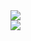 <img src="https://capsule-render.vercel.app/api?type=Waving&color=0:2F80ED,100:56CCF2&height=220&section=header&text=mokjak's%20Github&fontSize=90&animation=fadeIn" />

<div>
  <a href="https://itnote-for-me.tistory.com/" target="_blank">
  <img src="https://img.shields.io/badge/tistory-white?style=flat&logo=Tistory&logoColor=black"/>
 </div>
  
  
<!--
**mokjakA/mokjakA** is a ✨ _special_ ✨ repository because its `README.md` (this file) appears on your GitHub profile.

Here are some ideas to get you started:

- 🔭 I’m currently working on ...
- 🌱 I’m currently learning ...
- 👯 I’m looking to collaborate on ...
- 🤔 I’m looking for help with ...
- 💬 Ask me about ...
- 📫 How to reach me: ...
- 😄 Pronouns: ...
- ⚡ Fun fact: ...
-->
